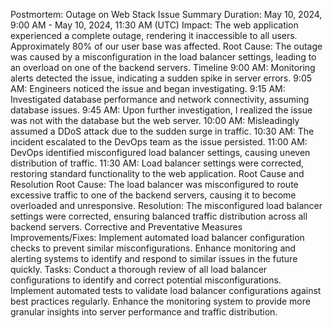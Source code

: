 
Postmortem: Outage on Web Stack
Issue Summary
Duration: May 10, 2024, 9:00 AM - May 10, 2024, 11:30 AM (UTC)
Impact: The web application experienced a complete outage, rendering it inaccessible to all users. Approximately 80% of our user base was affected.
Root Cause: The outage was caused by a misconfiguration in the load balancer settings, leading to an overload on one of the backend servers.
Timeline
9:00 AM: Monitoring alerts detected the issue, indicating a sudden spike in server errors.
9:05 AM: Engineers noticed the issue and began investigating.
9:15 AM: Investigated database performance and network connectivity, assuming database issues.
9:45 AM: Upon further investigation, I realized the issue was not with the database but the web server.
10:00 AM: Misleadingly assumed a DDoS attack due to the sudden surge in traffic.
10:30 AM: The incident escalated to the DevOps team as the issue persisted.
11:00 AM: DevOps identified misconfigured load balancer settings, causing uneven distribution of traffic.
11:30 AM: Load balancer settings were corrected, restoring standard functionality to the web application.
Root Cause and Resolution
Root Cause: The load balancer was misconfigured to route excessive traffic to one of the backend servers, causing it to become overloaded and unresponsive.
Resolution: The misconfigured load balancer settings were corrected, ensuring balanced traffic distribution across all backend servers.
Corrective and Preventative Measures
Improvements/Fixes:
Implement automated load balancer configuration checks to prevent similar misconfigurations.
Enhance monitoring and alerting systems to identify and respond to similar issues in the future quickly.
Tasks:
Conduct a thorough review of all load balancer configurations to identify and correct potential misconfigurations.
Implement automated tests to validate load balancer configurations against best practices regularly.
Enhance the monitoring system to provide more granular insights into server performance and traffic distribution.

